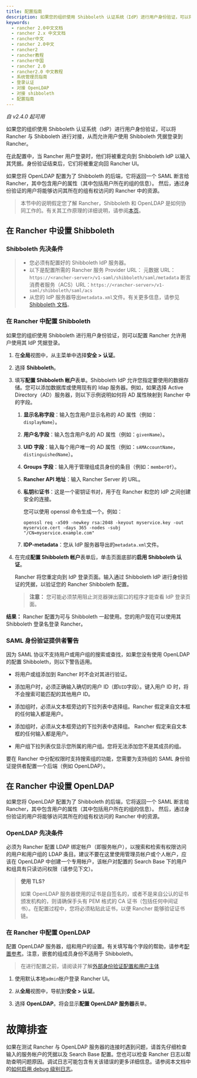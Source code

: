 ```yaml
---
title: 配置指南
description: 如果您的组织使用 Shibboleth 认证系统（IdP）进行用户身份验证，可以将 Rancher 与 Shibboleth 进行对接，从而允许用户使用 Shibboleth 凭据登录到 Rancher。在此配置中，当 Rancher 用户登录时，他们将被重定向到 Shibboleth IdP 以输入其凭据。身份验证结束后，它们将被重定向回 Rancher UI。如果您将 OpenLDAP 配置为了 Shibboleth 的后端，它将返回一个 SAML 断言给 Rancher，其中包含用户的属性（其中包括用户所在的组的信息）。 然后，通过身份验证的用户将能够访问其所在的组有权访问的 Rancher 中的资源。
keywords:
  - rancher 2.0中文文档
  - rancher 2.x 中文文档
  - rancher中文
  - rancher 2.0中文
  - rancher2
  - rancher教程
  - rancher中国
  - rancher 2.0
  - rancher2.0 中文教程
  - 系统管理员指南
  - 登录认证
  - 对接 OpenLDAP
  - 对接 shibboleth
  - 配置指南
---
```


_自 v2.4.0 起可用_

如果您的组织使用 Shibboleth 认证系统（IdP）进行用户身份验证，可以将 Rancher 与 Shibboleth 进行对接，从而允许用户使用 Shibboleth 凭据登录到 Rancher。

在此配置中，当 Rancher 用户登录时，他们将被重定向到 Shibboleth IdP 以输入其凭据。身份验证结束后，它们将被重定向回 Rancher UI。

如果您将 OpenLDAP 配置为了 Shibboleth 的后端，它将返回一个 SAML 断言给 Rancher，其中包含用户的属性（其中包括用户所在的组的信息）。 然后，通过身份验证的用户将能够访问其所在的组有权访问的 Rancher 中的资源。

> 本节中的说明假定您了解 Rancher，Shibboleth 和 OpenLDAP 是如何协同工作的。有关其工作原理的详细说明，请参阅[本页](/docs/admin-settings/authentication/shibboleth/about/_index)。

## 在 Rancher 中设置 Shibboleth

### Shibboleth 先决条件

> - 您必须有配置好的 Shibboleth IdP 服务器。
> - 以下是配置所需的 Rancher 服务 Provider URL：
>   元数据 URL：`https://<rancher-server>/v1-saml/shibboleth/saml/metadata`
>   断言消费者服务（ACS）URL：`https://<rancher-server>/v1-saml/shibboleth/saml/acs`
> - 从您的 IdP 服务器导出`metadata.xml`文件。有关更多信息，请参见[Shibboleth 文档](https://wiki.shibboleth.net/confluence/display/SP3/Home)。

### 在 Rancher 中配置 Shibboleth

如果您的组织使用 Shibboleth 进行用户身份验证，则可以配置 Rancher 允许用户使用其 IdP 凭据登录。

1. 在**全局**视图中，从主菜单中选择**安全 > 认证**。

1. 选择 **Shibboleth**。

1. 填写**配置 Shibboleth 帐户**表单。Shibboleth IdP 允许您指定要使用的数据存储。您可以添加数据库或使用现有的 ldap 服务器。例如，如果选择 Active Directory（AD）服务器，则以下示例说明如何将 AD 属性映射到 Rancher 中的字段。

   1. **显示名称字段**：输入包含用户显示名称的 AD 属性（例如：`displayName`）。

   1. **用户名字段**：输入包含用户名的 AD 属性（例如：`givenName`）。

   1. **UID 字段**：输入每个用户唯一的 AD 属性（例如：`sAMAccountName`，`distinguishedName`）。

   1. **Groups 字段**：输入用于管理组成员身份的条目（例如：`memberOf`）。

   1. **Rancher API 地址**：输入 Rancher Server 的 URL。

   1. **私钥**和**证书**：这是一个密钥证书对，用于在 Rancher 和您的 IdP 之间创建安全的连接。

      您可以使用 openssl 命令生成一个。例如：

      ```
      openssl req -x509 -newkey rsa:2048 -keyout myservice.key -out myservice.cert -days 365 -nodes -subj "/CN=myservice.example.com"
      ```

   1. **IDP-metadata**：您从 IdP 服务器导出的`metadata.xml`文件。

1. 在完成**配置 Shibboleth 帐户**表单后，单击页面底部的**启用 Shibboleth 认证**。

   Rancher 将您重定向到 IdP 登录页面。输入通过 Shibboleth IdP 进行身份验证的凭据，以验证您的 Rancher Shibboleth 配置。

   > **注意：** 您可能必须禁用阻止浏览器弹出窗口的程序才能查看 IdP 登录页面。

**结果：** Rancher 配置为可与 Shibboleth 一起使用。您的用户现在可以使用其 Shibboleth 登录名登录 Rancher。

### SAML 身份验证提供者警告

因为 SAML 协议不支持用户或用户组的搜索或查找，如果您没有使用 OpenLDAP 的配置 Shibboleth，则以下警告适用。

- 将用户或组添加到 Rancher 时不会对其进行验证。

- 添加用户时，必须正确输入确切的用户 ID（即`UID`字段）。键入用户 ID 时，将不会搜索可能匹配的其他用户 ID。

- 添加组时，必须从文本框旁边的下拉列表中选择组。Rancher 假定来自文本框的任何输入都是用户。

- 添加组时，必须从文本框旁边的下拉列表中选择组。 Rancher 假定来自文本框的任何输入都是用户。

- 用户组下拉列表仅显示您所属的用户组。您将无法添加您不是其成员的组。

要在 Rancher 中分配权限时支持搜索组的功能，您需要为支持组的 SAML 身份验证提供者配置一个后端（例如 OpenLDAP）。

## 在 Rancher 中设置 OpenLDAP

如果您将 OpenLDAP 配置为了 Shibboleth 的后端，它将返回一个 SAML 断言给 Rancher，其中包含用户的属性（其中包括用户所在的组的信息）。 然后，通过身份验证的用户将能够访问其所在的组有权访问的 Rancher 中的资源。

### OpenLDAP 先决条件

必须为 Rancher 配置 LDAP 绑定帐户（即服务帐户），以搜索和检索有权限访问的用户和用户组的 LDAP 条目。建议不要在这里使用管理员帐户或个人帐户，应该在 OpenLDAP 中创建一个专用帐户，该帐户对配置的 Search Base 下的用户和组具有只读访问权限（请参见下文）。

> **使用 TLS?**
>
> 如果 OpenLDAP 服务器使用的证书是自签名的，或者不是来自公认的证书颁发机构的，则请确保手头有 PEM 格式的 CA 证书（包括任何中间证书）。在配置过程中，您将必须粘贴此证书，以便 Rancher 能够验证证书链。

### 在 Rancher 中配置 OpenLDAP

配置 OpenLDAP 服务器，组和用户的设置。有关填写每个字段的帮助，请参考[配置参考](/docs/admin-settings/authentication/openldap/openldap-config/_index)。注意，嵌套的组成员身份不适用于 Shibboleth。

> 在进行配置之前，请阅读并了解[外部身份验证配置和用户主体](/docs/admin-settings/authentication/_index)

1. 使用默认本地`admin`帐户登录 Rancher UI。

2. 从**全局**视图中，导航到**安全 > 认证**。

3. 选择 **OpenLDAP**。将会显示**配置 OpenLDAP 服务器**表单。

# 故障排查

如果在测试 Rancher 与 OpenLDAP 服务器的连接时遇到问题，请首先仔细检查输入的服务帐户的凭据以及 Search Base 配置。您也可以检查 Rancher 日志以帮助查明问题原因。调试日志可能包含有关该错误的更多详细信息。请参阅本文档中的[如何启用 debug 级别日志](/docs/faq/technical/_index)。
